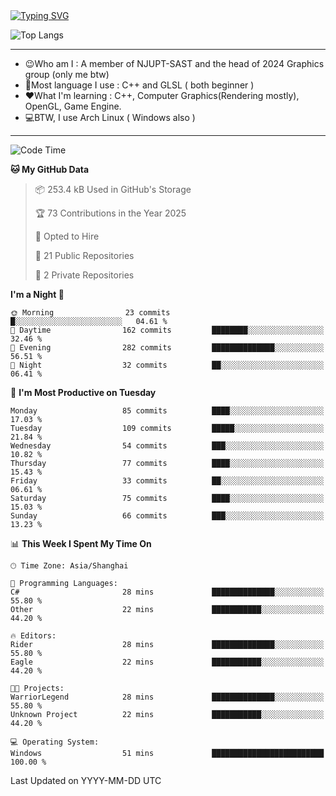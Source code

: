 <a href="https://git.io/typing-svg">
  <img src="https://readme-typing-svg.demolab.com?font=Fira+Code&pause=1000&random=false&width=435&separator=%3D&lines=std%3A%3Aprintln(%22Hello,+world!%22);" alt="Typing SVG" />
</a>

![Top Langs](https://github-readme-stats.vercel.app/api/top-langs/?username=FOTH0626&theme=transparent)

---

- 😉Who am I : A member of NJUPT-SAST and the head of 2024 Graphics group (only me btw)
- 📖Most language I use : C++ and GLSL ( both beginner )
- ❤What I'm learning : C++, Computer Graphics(Rendering mostly), OpenGL, Game Engine.
- 💻BTW, I use Arch Linux ( Windows also )
---
<!--START_SECTION:waka-->
![Code Time](http://img.shields.io/badge/Code%20Time-186%20hrs%202%20mins-blue)

**🐱 My GitHub Data** 

> 📦 253.4 kB Used in GitHub's Storage 
 > 
> 🏆 73 Contributions in the Year 2025
 > 
> 💼 Opted to Hire
 > 
> 📜 21 Public Repositories 
 > 
> 🔑 2 Private Repositories 
 > 
**I'm a Night 🦉** 

```text
🌞 Morning                23 commits          █░░░░░░░░░░░░░░░░░░░░░░░░   04.61 % 
🌆 Daytime                162 commits         ████████░░░░░░░░░░░░░░░░░   32.46 % 
🌃 Evening                282 commits         ██████████████░░░░░░░░░░░   56.51 % 
🌙 Night                  32 commits          ██░░░░░░░░░░░░░░░░░░░░░░░   06.41 % 
```
📅 **I'm Most Productive on Tuesday** 

```text
Monday                   85 commits          ████░░░░░░░░░░░░░░░░░░░░░   17.03 % 
Tuesday                  109 commits         █████░░░░░░░░░░░░░░░░░░░░   21.84 % 
Wednesday                54 commits          ███░░░░░░░░░░░░░░░░░░░░░░   10.82 % 
Thursday                 77 commits          ████░░░░░░░░░░░░░░░░░░░░░   15.43 % 
Friday                   33 commits          ██░░░░░░░░░░░░░░░░░░░░░░░   06.61 % 
Saturday                 75 commits          ████░░░░░░░░░░░░░░░░░░░░░   15.03 % 
Sunday                   66 commits          ███░░░░░░░░░░░░░░░░░░░░░░   13.23 % 
```


📊 **This Week I Spent My Time On** 

```text
🕑︎ Time Zone: Asia/Shanghai

💬 Programming Languages: 
C#                       28 mins             ██████████████░░░░░░░░░░░   55.80 % 
Other                    22 mins             ███████████░░░░░░░░░░░░░░   44.20 % 

🔥 Editors: 
Rider                    28 mins             ██████████████░░░░░░░░░░░   55.80 % 
Eagle                    22 mins             ███████████░░░░░░░░░░░░░░   44.20 % 

🐱‍💻 Projects: 
WarriorLegend            28 mins             ██████████████░░░░░░░░░░░   55.80 % 
Unknown Project          22 mins             ███████████░░░░░░░░░░░░░░   44.20 % 

💻 Operating System: 
Windows                  51 mins             █████████████████████████   100.00 % 
```


 Last Updated on YYYY-MM-DD UTC
<!--END_SECTION:waka-->
